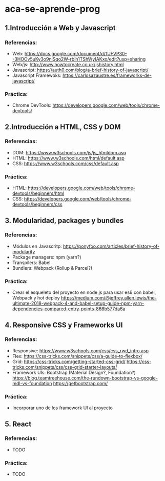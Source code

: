 # aca-se-aprende-prog

## 1.Introducción a Web y Javascript

### Referencias:
  * Web: https://docs.google.com/document/d/1UFVP30--3HOOv5uKy3o9nlSqo2W-rbih1TShWyIAKxo/edit?usp=sharing
  * Web/js: http://www.howtocreate.co.uk/jshistory.html
  * Javascript: https://auth0.com/blog/a-brief-history-of-javascript/
  * Javascript Framewoks: https://carlosazaustre.es/frameworks-de-javascript/
  
### Práctica: 
  * Chrome DevTools: https://developers.google.com/web/tools/chrome-devtools/

## 2.Introducción a HTML, CSS y DOM

### Referencias:
 * DOM: https://www.w3schools.com/js/js_htmldom.asp
 * HTML: https://www.w3schools.com/html/default.asp
 * CSS: https://www.w3schools.com/css/default.asp
 
### Práctica: 
 * HTML: https://developers.google.com/web/tools/chrome-devtools/beginners/html
 * CSS: https://developers.google.com/web/tools/chrome-devtools/beginners/css

## 3. Modularidad, packages y bundles

### Referencias:
 * Módulos en Javascritp: https://ponyfoo.com/articles/brief-history-of-modularity
 * Package managers: npm (yarn?)
 * Transpilers: Babel
 * Bundlers: Webpack (Rollup & Parcel?)
 
 ### Práctica: 
  * Crear el esqueleto del proyecto en node.js para usar es6 con babel, Webpack y hot deploy  https://medium.com/@jeffrey.allen.lewis/the-ultimate-2018-webpack-4-and-babel-setup-guide-npm-yarn-dependencies-compared-entry-points-866b577da6a

## 4. Responsive CSS y Frameworks UI

### Referencias:
 * Responsive: https://www.w3schools.com/css/css_rwd_intro.asp
 * Flex: https://css-tricks.com/snippets/css/a-guide-to-flexbox/
 * Grid: https://css-tricks.com/getting-started-css-grid/ https://css-tricks.com/snippets/css/css-grid-starter-layouts/ 
 * Framework UIs: Bootstrap (Material Design?, Foundation?) https://blog.teamtreehouse.com/the-rundown-bootstrap-vs-google-mdl-vs-foundation https://getbootstrap.com/
 
 ### Práctica: 
  * Incorporar uno de los framework UI al proyecto
  
## 5. React

### Referencias:
 * TODO
 
 ### Práctica: 
  * TODO

